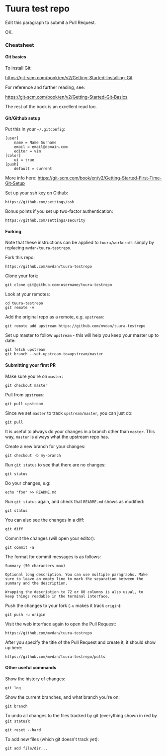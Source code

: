 # Tuura test repo

Edit this paragraph to submit a Pull Request.

OK.

### Cheatsheet

#### Git basics

To install Git:

https://git-scm.com/book/en/v2/Getting-Started-Installing-Git

For reference and further reading, see:

https://git-scm.com/book/en/v2/Getting-Started-Git-Basics

The rest of the book is an excellent read too.

#### Git/Github setup

Put this in your `~/.gitconfig`:

	[user]
		name = Name Surname
		email = email@domain.com
		editor = vim
	[color]
		ui = true
	[push]
		default = current

More info here: https://git-scm.com/book/en/v2/Getting-Started-First-Time-Git-Setup

Set up your ssh key on Github:

	https://github.com/settings/ssh

Bonus points if you set up two-factor authentication:

	https://github.com/settings/security

#### Forking

Note that these instructions can be applied to `tuura/workcraft` simply
by replacing `mvdan/tuura-testrepo`.

Fork this repo:

	https://github.com/mvdan/tuura-testrepo

Clone your fork:

	git clone git@github.com:username/tuura-testrepo

Look at your remotes:

	cd tuura-testrepo
	git remote -v

Add the original repo as a remote, e.g. `upstream`:

	git remote add upstream https://github.com/mvdan/tuura-testrepo

Set up master to follow `upstream` - this will help you keep your master
up to date:

	git fetch upstream
	git branch --set-upstream-to=upstream/master

#### Submitting your first PR

Make sure you're on `master`:

	git checkout master

Pull from `upstream`:

	git pull upstream

Since we set `master` to track `upstream/master`, you can just do:

	git pull

It is useful to always do your changes in a branch other than `master`.
This way, `master` is always what the upstream repo has.

Create a new branch for your changes:

	git checkout -b my-branch

Run `git status` to see that there are no changes:

	git status

Do your changes, e.g:

	echo "foo" >> README.md

Run `git status` again, and check that `README.md` shows as modified:

	git status

You can also see the changes in a diff:

	git diff

Commit the changes (will open your editor):

	git commit -a

The format for commit messages is as follows:

	Summary (50 characters max)

	Optional long description. You can use multiple paragraphs. Make
	sure to leave an empty line to mark the separation between the
	summary and the description.

	Wrapping the description to 72 or 80 columns is also usual, to
	keep things readable in the terminal interface.

Push the changes to your fork (`-u` makes it track `origin`):

	git push -u origin

Visit the web interface again to open the Pull Request:

	https://github.com/mvdan/tuura-testrepo

After you specify the title of the Pull Request and create it, it should
show up here:

	https://github.com/mvdan/tuura-testrepo/pulls

#### Other useful commands

Show the history of changes:

	git log

Show the current branches, and what branch you're on:

	git branch

To undo all changes to the files tracked by git (everything shown in red
by `git status`):

	git reset --hard

To add new files (which git doesn't track yet):

	git add file/dir...
